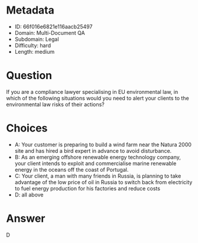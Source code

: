 # Metadata

- ID: 66f016e6821e116aacb25497
- Domain: Multi-Document QA
- Subdomain: Legal
- Difficulty: hard
- Length: medium

# Question

If you are a compliance lawyer specialising in EU environmental law, in which of the following situations would you need to alert your clients to the environmental law risks of their actions?

# Choices

- A: Your customer is preparing to build a wind farm near the Natura 2000 site and has hired a bird expert in advance to avoid disturbance.
- B: As an emerging offshore renewable energy technology company, your client intends to exploit and commercialise marine renewable energy in the oceans off the coast of Portugal.
- C: Your client, a man with many friends in Russia, is planning to take advantage of the low price of oil in Russia  to switch back from electricity to fuel energy production for his factories and reduce costs
- D: all above

# Answer

D
